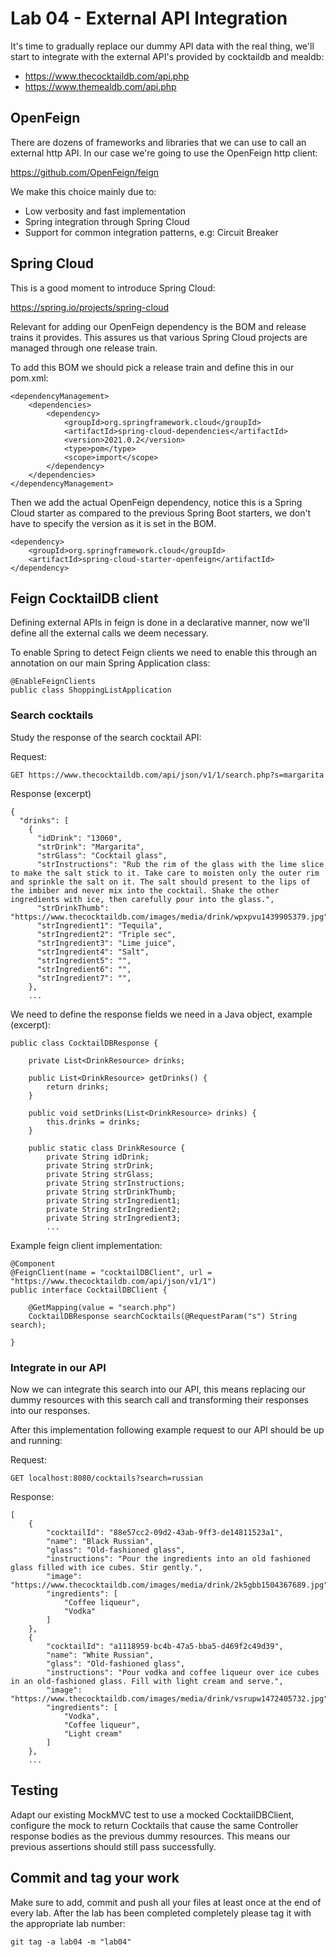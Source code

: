 # Lab 04 - External API Integration

It's time to gradually replace our dummy API data with the real thing, we'll start to integrate with the external API's provided by cocktaildb and mealdb:

* https://www.thecocktaildb.com/api.php
* https://www.themealdb.com/api.php

## OpenFeign

There are dozens of frameworks and libraries that we can use to call an external http API. In our case we're going to use the OpenFeign http client:
 
 https://github.com/OpenFeign/feign
 
We make this choice mainly due to:

* Low verbosity and fast implementation
* Spring integration through Spring Cloud
* Support for common integration patterns, e.g: Circuit Breaker

## Spring Cloud

This is a good moment to introduce Spring Cloud:

https://spring.io/projects/spring-cloud

Relevant for adding our OpenFeign dependency is the BOM and release trains it provides. This assures us that various Spring Cloud projects are managed through one release train.

To add this BOM we should pick a release train and define this in our pom.xml:

```
<dependencyManagement>
    <dependencies>
        <dependency>
            <groupId>org.springframework.cloud</groupId>
            <artifactId>spring-cloud-dependencies</artifactId>
            <version>2021.0.2</version>
            <type>pom</type>
            <scope>import</scope>
        </dependency>
    </dependencies>
</dependencyManagement>
```

Then we add the actual OpenFeign dependency, notice this is a Spring Cloud starter as compared to the previous Spring Boot starters, we don't have to specify the version as it is set in the BOM.

```
<dependency>
    <groupId>org.springframework.cloud</groupId>
    <artifactId>spring-cloud-starter-openfeign</artifactId>
</dependency>
```

## Feign CocktailDB client

Defining external APIs in feign is done in a declarative manner, now we'll define all the external calls we deem necessary.

To enable Spring to detect Feign clients we need to enable this through an annotation on our main Spring Application class:

```
@EnableFeignClients
public class ShoppingListApplication
```

### Search cocktails

Study the response of the search cocktail API:

Request:
```
GET https://www.thecocktaildb.com/api/json/v1/1/search.php?s=margarita
```

Response (excerpt)
```
{
  "drinks": [
    {
      "idDrink": "13060",
      "strDrink": "Margarita",
      "strGlass": "Cocktail glass",
      "strInstructions": "Rub the rim of the glass with the lime slice to make the salt stick to it. Take care to moisten only the outer rim and sprinkle the salt on it. The salt should present to the lips of the imbiber and never mix into the cocktail. Shake the other ingredients with ice, then carefully pour into the glass.",
      "strDrinkThumb": "https://www.thecocktaildb.com/images/media/drink/wpxpvu1439905379.jpg",
      "strIngredient1": "Tequila",
      "strIngredient2": "Triple sec",
      "strIngredient3": "Lime juice",
      "strIngredient4": "Salt",
      "strIngredient5": "",
      "strIngredient6": "",
      "strIngredient7": "",
    },
    ...
```

We need to define the response fields we need in a Java object, example (excerpt):

```
public class CocktailDBResponse {

    private List<DrinkResource> drinks;

    public List<DrinkResource> getDrinks() {
        return drinks;
    }

    public void setDrinks(List<DrinkResource> drinks) {
        this.drinks = drinks;
    }

    public static class DrinkResource {
        private String idDrink;
        private String strDrink;
        private String strGlass;
        private String strInstructions;
        private String strDrinkThumb;
        private String strIngredient1;
        private String strIngredient2;
        private String strIngredient3;
        ...
```

Example feign client implementation:

```
@Component
@FeignClient(name = "cocktailDBClient", url = "https://www.thecocktaildb.com/api/json/v1/1")
public interface CocktailDBClient {

    @GetMapping(value = "search.php")
    CocktailDBResponse searchCocktails(@RequestParam("s") String search);

}
```

### Integrate in our API

Now we can integrate this search into our API, this means replacing our dummy resources with this search call and transforming their responses into our responses.

After this implementation following example request to our API should be up and running:

Request:
```
GET localhost:8080/cocktails?search=russian
```

Response:
```
[
    {
        "cocktailId": "88e57cc2-09d2-43ab-9ff3-de14811523a1",
        "name": "Black Russian",
        "glass": "Old-fashioned glass",
        "instructions": "Pour the ingredients into an old fashioned glass filled with ice cubes. Stir gently.",
        "image": "https://www.thecocktaildb.com/images/media/drink/2k5gbb1504367689.jpg",
        "ingredients": [
            "Coffee liqueur",
            "Vodka"
        ]
    },
    {
        "cocktailId": "a1118959-bc4b-47a5-bba5-d469f2c49d39",
        "name": "White Russian",
        "glass": "Old-fashioned glass",
        "instructions": "Pour vodka and coffee liqueur over ice cubes in an old-fashioned glass. Fill with light cream and serve.",
        "image": "https://www.thecocktaildb.com/images/media/drink/vsrupw1472405732.jpg",
        "ingredients": [
            "Vodka",
            "Coffee liqueur",
            "Light cream"
        ]
    },
    ...
```

## Testing

Adapt our existing MockMVC test to use a mocked CocktailDBClient, configure the mock to return Cocktails that cause the same Controller response bodies as the previous dummy resources. This means our previous assertions should still pass successfully.

## Commit and tag your work

Make sure to add, commit and push all your files at least once at the end of every lab. After the lab has been completed completely please tag it with the appropriate lab number:

````
git tag -a lab04 -m "lab04"
```` 
